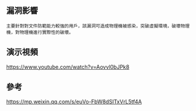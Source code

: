 <languages /> <translate>

漏洞影響
--------

</translate>

    主要針對對文件防範能力較強的用戶，該漏洞可造成物理機被感染，突破虛擬環境，破壞物理機，對物理機進行實際性的破壞。

<translate>

演示視頻
--------

</translate> <youtube><https://www.youtube.com/watch?v=Aovvl0bJPk8></youtube>

<translate>

參考
----

</translate> <https://mp.weixin.qq.com/s/euVo-FbW8dSITxVrL5tf4A>